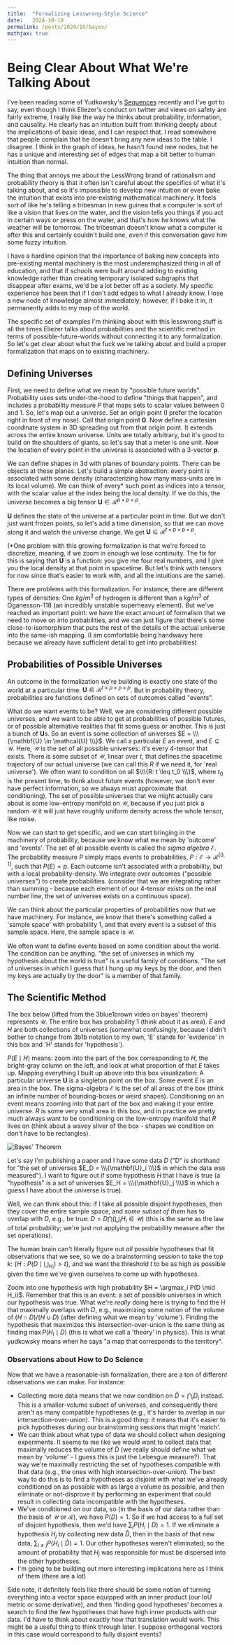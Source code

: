 ```yaml
---
title:  "Formalizing Lesswrong-Style Science"
date:   2024-10-10
permalink: /posts/2024/10/bayes/
mathjax: true
---
```


# Being Clear About What We're Talking About

I've been reading some of Yudkowsky's [Sequences](https://www.lesswrong.com/rationality) recently and I've got to say, even though I think Eliezer's conduct on twitter and views on safety are fairly extreme, I really like the way he thinks about probability, information, and causality. He clearly has an intuition built from thinking deeply about the implications of basic ideas, and I can respect that. I read somewhere that people complain that he doesn't bring any new ideas to the table. I disagree. I think in the graph of ideas, he hasn't found new nodes, but he has a unique and interesting set of edges that map a bit better to human intuition than normal.

The thing that annoys me about the LessWrong brand of rationalism and probability theory is that it often isn't careful about the specifics of what it's talking about, and so it's impossible to develop new intuition or even bake the intuition that exists into pre-existing mathematical machinery. It feels sort of like he's telling a tribesman in new guinea that a computer is sort of like a vision that lives on the water, and the vision tells you things if you act in certain ways or press on the water, and that's how he knows what the weather will be tomorrow. The tribesman doesn't know what a computer is after this and certainly couldn't build one, even if this conversation gave him some fuzzy intuition.

I have a hardline opinion that the importance of baking new concepts into pre-existing mental machinery is the most underemphasized thing in all of education, and that if schools were built around adding to existing knowledge rather than creating temporary isolated subgraphs that disappear after exams, we'd be a lot better off as a society. My specific experience has been that if I don't add edges to what I already know, I lose a new node of knowledge almost immediately; however, if I bake it in, it permanently adds to my map of the world.

The specific set of examples I'm thinking about with this lesswrong stuff is all the times Eliezer talks about probabilities and the scientific method in terms of possible-future-worlds without connecting it to any formalization. So let's get clear about what the fuck we're talking about and build a proper formalization that maps on to existing machinery.

## Defining Universes

First, we need to define what we mean by "possible future worlds". Probability uses sets under-the-hood to define "things that happen", and includes a probability measure $P$ that maps sets to scalar values between 0 and 1.
So, let's map out a universe. Set an origin point (I prefer the location right in front of my nose). Call that origin point $\mathbf{0}$. Now define a cartesian coordinate system in 3D spreading out from that origin point. It extends across the entire known universe. Units are totally arbitrary, but it's good to build on the shoulders of giants, so let's say that a meter is one unit. Now the location of every point in the universe is associated with a 3-vector $\mathbf{p}$.

We can define shapes in 3d with planes of boundary points. There can be objects at these planes. Let's build a simple abstraction: every point is associated with some density (characterizing how many mass-units are in its local volume). We can think of every* such point as indices into a tensor, with the scalar value at the index being the local density. If we do this, the universe becomes a big tensor $\mathbf{U} \in \mathcal{R}^{p \times p \times p}$.

$\mathbf{U}$ defines the state of the universe at a particular point in time. But we don't just want frozen points, so let's add a time dimension, so that we can move along it and watch the universe change. We get $\mathbf{U} \in \mathcal{R}^{t \times p \times p \times p}$. 

(*One problem with this growing formalization is that we're forced to discretize, meaning, if we zoom in enough we lose continuity. The fix for this is saying that $\mathbf{U}$ is a function: you give me four real numbers, and I give you the local density at that point in spacetime. But let's think with tensors for now since that's easier to work with, and all the intuitions are the same).

There are problems with this formalization. For instance, there are different types of densities: One $kg/m^3$ of hydrogen is different than a $kg/m^3$ of Oganesson-118 (an incredibly unstable superheavy element). But we've reached an important point: we have the exact amount of formalism that we need to move on into probabilities, and we can just figure that there's some close-to-isomorphism that puts the rest of the details of the actual universe into the same-ish mapping. (I am comfortable being handwavy here because we already have sufficient detail to get into probabilities)


## Probabilities of Possible Universes

An outcome in the formalization we're building is exactly one state of the world at a particular time: $\mathbf{U} \in \mathcal{R}^{t \times p \times p \times p}$. But in probability theory, probabilities are functions defined on sets of outcomes called "events".

What do we want events to be? Well, we are considering different possible universes, and we want to be able to get at probabilities of possible futures, or of possible alternative realities that fit some guess or another. This is just a bunch of $\mathbf{U}$s. So an event is some collection of universes $E = \\\{\mathbf{U} \in \mathcal{U} \\\}$. We call a particular $E$ an event, and $E \subseteq \mathcal{U}$. Here, $\mathcal{U}$ is the set of all possible universes: it's every 4-tensor that exists. There is some subset of $\mathcal{U}$, linear over $t$, that defines the spacetime trajectory of our actual universe (we can call this $R$ if we need it, for '**r**eal universe'). We often want to condition on all $\\\{R: t \leq t_0 \\\}$, where $t_0$ is the present time, to think about future events (however, we don't ever have perfect information, so we always must approximate that conditioning). The set of possible universes that we might actually care about is some low-entropy manifold on $\mathcal{U}$, because if you just pick a random $\mathcal{U}$ it will just have roughly uniform density across the whole tensor, like noise.

Now we can start to get specific, and we can start bringing in the machinery of probability, because we know what we mean by 'outcome' and 'events'. The set of all possible events is called the *sigma algebra* $\mathcal{E}$. The probability measure $P$ simply maps events to probabilities, $P: \mathcal{E} \rightarrow \mathcal{R}^{[0,1]}$, such that $P(E) = p$. Each outcome isn't associated with a probability, but with a local probability-density. We integrate over outcomes ("possible universes") to create probabilities. (consider that we are integrating rather than summing - because each element of our 4-tensor exists on the real number line, the set of universes exists on a continuous space).

We can think about the particular properties of probabilities now that we have machinery. For instance, we know that there's something called a 'sample space' with probability 1, and that every event is a subset of this sample space. Here, the sample space is $\mathcal{U}$.

We often want to define events based on some condition about the world. The condition can be anything. "the set of universes in which my hypothesis about the world is true" is a useful family of conditions. "The set of universes in which I guess that I hung up my keys by the door, and then my keys are actually by the door" is a member of that family. 


## The Scientific Method

The box below (lifted from the 3blue1brown video on bayes' theorem) represents $\mathcal{U}$. The entire box has probability $1$ (think about it as area). $E$ and $H$ are both collections of universes (somewhat confusingly, because I didn't bother to change from 3b1b notation to my own, 'E' stands for 'evidence' in this box and 'H' stands for 'hypothesis').

$P(E \mid H)$ means: zoom into the part of the box corresponding to $H$, the bright-gray column on the left, and look at what proportion of that $E$ takes up. Mapping everything I built up above into this box visualization: A particular universe $\mathbf{U}$ is a singleton point on the box. Some event $E$ is an area in the box. The sigma-algebra $\mathcal{E}$ is the set of all areas of the box (think an infinite number of bounding-boxes or weird shapes). Conditioning on an event means zooming into that part of the box and making it your entire universe. $R$ is some very small area in this box, and in practice we pretty much always want to be conditioning on the low-entropy manifold that $R$ lives on (think about a wavey sliver of the box - shapes we condition on don't have to be rectangles).

![Bayes' Theorem](/images/bayes.jpg)

Let's say I'm publishing a paper and I have some data $D$ ("D" is shorthand for "the set of universes $E_D = \\\{\mathbf{U}_i \\\}$ in which the data was measured"). I want to figure out if some hypothesis $H$ that I have is true (a "hypothesis" is a set of universes $E_H = \\\{\mathbf{U}_j \\\}$ in which a guess I have about the universe is true).

Well, we can think about this: if I take all possible disjoint hypotheses, then they cover the entire sample space, and *some subset of them* has to overlap with $D$, e.g., be true: $D = D \bigcap (\bigcup_{i} H_i \in \mathcal{U})$ (this is the same as the law of total probability; we're just not applying the probability measure after the set operations).

The human brain can't literally figure out *all* possible hypotheses that fit observations that we see, so we do a brainstorming session to take the top $k$: $\{H: P(D \mid \bigcup_{H_i}) > t\}$, and we want the threshold $t$ to be as high as possible given the time we've given ourselves to come up with hypotheses.

Zoom into one hypothesis with high probability $H = \argmax_i P(D \mid H_i)$. Remember that this is an event: a set of possible universes in which our hypothesis was true. What we're *really* doing here is trying to find the $H$ that maximally overlaps with $D$, e.g., maximizing some notion of the volume of $(H \cap D)/(H \cup D)$ (after defining what we mean by 'volume'). Finding the hypothesis that maximizes this intersection-over-union is the same thing as finding $\max P(H_i \mid D)$ (this is what we call a 'theory' in physics). This is what yudkowsky means when he says "a map that corresponds to the territory".

### Observations about How to Do Science

Now that we have a reasonable-ish formalization, there are a ton of different observations we can make. For instance:
- Collecting more data means that we now condition on $\hat{D} = \bigcap_i D_i$ instead. This is a smaller-volume subset of universes, and consequently there aren't as many compatible hypotheses (e.g., it's harder to overlap in our intersection-over-union). This is a good thing: it means that it's easier to pick hypotheses during our brainstorming sessions that might 'match'.
- We can think about what type of data we should collect when designing experiments. It seems to me like we would want to collect data that maximally reduces the volume of $\hat{D}$ (we really should define what we mean by 'volume' - I guess this is just the Lebesgue measure?). That way we're maximally restricting the set of hypotheses compatible with that data (e.g., the ones with high intersection-over-union). The best way to do this is to find a hypotheses as disjoint with what we've already conditioned on as possible with as large a volume as possible, and then eliminate or not-disprove it by performing an experiment that could result in collecting data incompatible with the hypotheses.
- We've conditioned on our data, so (in the basis of our data rather than the basis of $\mathcal{U}$ or $\mathcal{R}$), we have $P(D) = 1$. So if we had access to a full set of disjoint hypothesis, then we'd have $\sum_i P(H_i \mid D) = 1$. If we eliminate a hypothesis $H_j$ by collecting new data $\hat{D}$, then in the basis of that new data, $\sum_{i \neq j} P(H_i \mid \hat{D}) = 1$. Our other hypotheses weren't eliminated; so the amount of probability that $H_j$ was responsible for must be dispersed into the other hypotheses.
- I'm going to be building out more interesting implications here as I think of them (there are a lot)

Side note, it definitely feels like there should be some notion of turning everything into a vector space equipped with an inner product (our IoU metric or some derivative), and then 'finding good hypotheses' becomes a search to find the few hypotheses that have high inner products with our data. I'd have to think about exactly how that translation would work. This might be a useful thing to think through later. I suppose orthogonal vectors in this case would correspond to fully disjoint events?